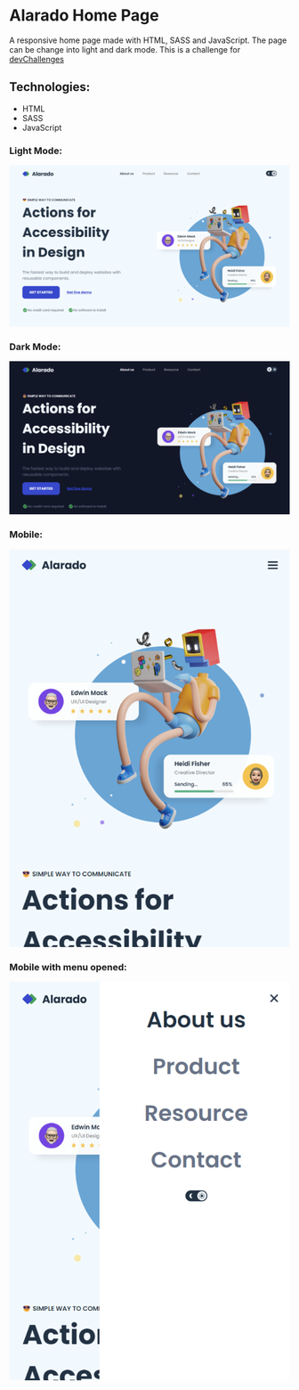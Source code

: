 # Alarado Home Page

A responsive home page made with HTML, SASS and JavaScript. The page can be change into light and dark mode. This is a challenge for [devChallenges](https://devchallenges.io/)

## Technologies:

* HTML
* SASS
* JavaScript

### Light Mode: 

![LightMode](https://github.com/nacho1520/alarado-homepage/blob/main/public/desk-light.png)

### Dark Mode:

![DarkMode](https://github.com/nacho1520/alarado-homepage/blob/main/public/desk-dark.png)

### Mobile:

![Mobile](https://github.com/nacho1520/alarado-homepage/blob/main/public/mobile.png)

### Mobile with menu opened: 

![Mobile](https://github.com/nacho1520/alarado-homepage/blob/main/public/mobile-menu.png)
